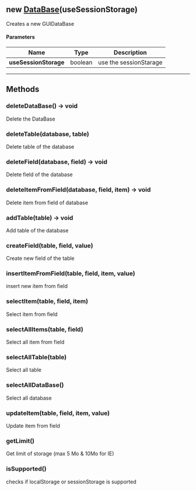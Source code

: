 ## new [DataBase](#)(useSessionStorage)
Creates a new GUIDataBase

#### Parameters

| Name | Type | Description |
| --- | --- | --- |
| **useSessionStorage** | boolean | use the sessionStarage |
---

## Methods

### deleteDataBase() → void
Delete the DataBase

### deleteTable(database, table)
Delete table of the database

### deleteField(database, field) → void
Delete field of the database

### deleteItemFromField(database, field, item) → void
Delete item from field of database

### addTable(table) → void
Add table of the database

### createField(table, field, value)
Create new field of the table

### insertItemFromField(table, field, item, value)
insert new item from field

### selectItem(table, field, item)
Select item from field

### selectAllItems(table, field)
Select all item from field

### selectAllTable(table)
Select all table

### selectAllDataBase()
Select all database

### updateItem(table, field, item, value)
Update item from field

### getLimit()
Get limit of storage (max 5 Mo & 10Mo for IE)

### isSupported()
checks if localStorage or sessionStorage is supported
